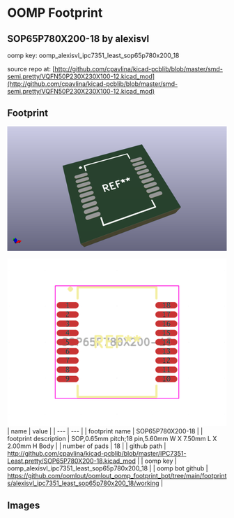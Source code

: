 # OOMP Footprint  
## SOP65P780X200-18  by alexisvl  
  
oomp key: oomp_alexisvl_ipc7351_least_sop65p780x200_18  
  
source repo at: [http://github.com/cpavlina/kicad-pcblib/blob/master/smd-semi.pretty/VQFN50P230X230X100-12.kicad_mod](http://github.com/cpavlina/kicad-pcblib/blob/master/smd-semi.pretty/VQFN50P230X230X100-12.kicad_mod)  
## Footprint  
  
[![working_kicad_pcb_3d.png](working_kicad_pcb_3d_600.png)](working_kicad_pcb_3d.png)  
  
[![working.png](working_600.png)](working.png)  
| name | value | 
| --- | --- | 
| footprint name | SOP65P780X200-18 | 
| footprint description | SOP,0.65mm pitch;18 pin,5.60mm W X 7.50mm L X 2.00mm H Body | 
| number of pads | 18 | 
| github path | http://github.com/cpavlina/kicad-pcblib/blob/master/IPC7351-Least.pretty/SOP65P780X200-18.kicad_mod | 
| oomp key | oomp_alexisvl_ipc7351_least_sop65p780x200_18 | 
| oomp bot github | https://github.com/oomlout/oomlout_oomp_footprint_bot/tree/main/footprints/alexisvl_ipc7351_least_sop65p780x200_18/working | 
## Images  
